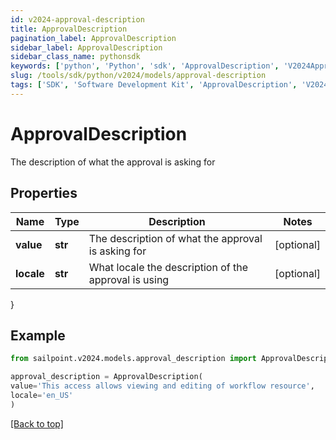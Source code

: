 ```yaml
---
id: v2024-approval-description
title: ApprovalDescription
pagination_label: ApprovalDescription
sidebar_label: ApprovalDescription
sidebar_class_name: pythonsdk
keywords: ['python', 'Python', 'sdk', 'ApprovalDescription', 'V2024ApprovalDescription'] 
slug: /tools/sdk/python/v2024/models/approval-description
tags: ['SDK', 'Software Development Kit', 'ApprovalDescription', 'V2024ApprovalDescription']
---
```


# ApprovalDescription

The description of what the approval is asking for

## Properties

Name | Type | Description | Notes
------------ | ------------- | ------------- | -------------
**value** | **str** | The description of what the approval is asking for | [optional] 
**locale** | **str** | What locale the description of the approval is using | [optional] 
}

## Example

```python
from sailpoint.v2024.models.approval_description import ApprovalDescription

approval_description = ApprovalDescription(
value='This access allows viewing and editing of workflow resource',
locale='en_US'
)

```
[[Back to top]](#) 

